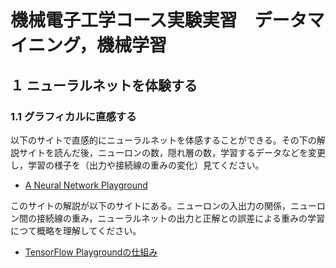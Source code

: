 # 機械電子工学コース実験実習　データマイニング，機械学習
## １ ニューラルネットを体験する
### 1.1 グラフィカルに直感する
以下のサイトで直感的にニューラルネットを体感することができる。その下の解説サイトを読んだ後，ニューロンの数，隠れ層の数，学習するデータなどを変更し，学習の様子を（出力や接続線の重みの変化）見てください。
- [A Neural Network Playground](https://playground.tensorflow.org/)

このサイトの解説が以下のサイトにある。ニューロンの入出力の関係，ニューロン間の接続線の重み，ニューラルネットの出力と正解との誤差による重みの学習につて概略を理解してください。
- [TensorFlow Playgroundの仕組み](https://hinaser.github.io/Machine-Learning/index.html)



